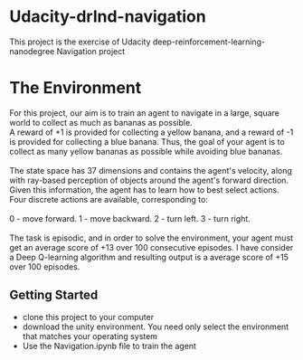 # Udacity-drlnd-navigation
This project is the exercise of Udacity deep-reinforcement-learning-nanodegree Navigation project 

# The Environment

For this project, our aim is to train an agent to navigate in a large, square world to collect as much as bananas as possible.
<br>
A reward of +1 is provided for collecting a yellow banana, and a reward of -1 is provided for collecting a blue banana. Thus, the goal of your agent is to collect as many yellow bananas as possible while avoiding blue bananas.
<br> <br>
The state space has 37 dimensions and contains the agent's velocity, along with ray-based perception of objects around the agent's forward direction. Given this information, the agent has to learn how to best select actions. Four discrete actions are available, corresponding to:
<br> <br>
0 - move forward.
1 - move backward.
2 - turn left.
3 - turn right.
<br> <br>
The task is episodic, and in order to solve the environment, your agent must get an average score of +13 over 100 consecutive episodes.
I have consider a Deep Q-learning algorithm and resulting output is a average score of +15 over 100 episodes.

## Getting Started
- clone this project to your computer <br>
- download the unity environment. You need only select the environment that matches your operating system <br>
- Use the Navigation.ipynb file to train the agent
